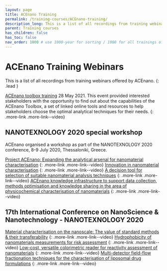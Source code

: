 ```yaml
---
layout: page
title: ACEnano Training
permalink: /training-courses/ACEnano-training/
description_long: This is a list of all recordings from training webinars offered by ACEnano
parent: Training courses
has_children: false
has_toc: false
nav_order: 1000 # use 1000-year for sorting / 1000 for all trainings offered by a project
---
```


# ACEnano Training Webinars
This is a list of all recordings from training webinars offered by ACEnano. 
{: .lead }

[ACEnano toolbox training](https://www.youtube.com/watch?v=Iy7q0BFag6A)
28 May 2021. This event provided interested stakeholders with the opportunity to find out about the capabilities of the ACEnano Toolbox, a set of linked online tools and resources to help stakeholders choose the optimal analytical techniques for their needs.
{: .more-link .more-link--video}

## NANOTEXNOLOGY 2020 special workshop
ACEnano organised a workshop as part of the NANOTEXNOLOGY 2020 conference, 8-9 July 2020, Thessaloniki, Greece.

[Project ACEnano: Expanding the analytical arsenal for nanomaterial characterisation](https://www.youtube.com/watch?v=CJHkcF9ogTM)
{: .more-link .more-link--video}
[Innovation in nanomaterial characterisation](https://www.youtube.com/watch?v=elwfcgvURkk)
{: .more-link .more-link--video}
[A decision tool for selection of suitable nanomaterial analysis techniques](https://www.youtube.com/watch?v=gwOsAZ-zDmI)
{: .more-link .more-link--video}
[ACEnano knowledge infrastructure to support data collection, methods optimisation and knowledge sharing in the area of physicochemical characterisation of nanomaterials](https://www.youtube.com/watch?v=R9M4iTCU3eg)
{: .more-link .more-link--video}


## 17th International Conference on NanoScience & Nanotechnology - NANOTEXNOLOGY 2020
[Material characterisation on the nanoscale: The value of standard methods & their transferability](https://www.youtube.com/watch?v=6zreTt0HUiY)
{: .more-link .more-link--video}
[Hydrophobicity of nanomaterials measurements for risk assessment](https://www.youtube.com/watch?v=QNSxk8eAJ08)
{: .more-link .more-link--video}
[Low-cost, versatile colorimetric reader for reactivity assessment of nanomaterials](https://www.youtube.com/watch?v=9CocWzleQ00)
{: .more-link .more-link--video}
[Multi-detector field-flow fractionation techniques for the characterisation of liposomal drug formulations](https://www.youtube.com/watch?v=3W2raZSbyJs)
{: .more-link .more-link--video}

